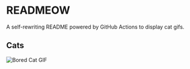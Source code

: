 # READMEOW

A self-rewriting README powered by GitHub Actions to display cat gifs.

## Cats

![Bored Cat GIF](https://media2.giphy.com/media/v1.Y2lkPTlhY2QwMmRhcGdranp5eG9hbGdpdjBsZW12Y21xZ2ZiMjYwN3lzMTNneHMyNzl5ZiZlcD12MV9naWZzX3NlYXJjaCZjdD1n/mlvseq9yvZhba/200.gif)
